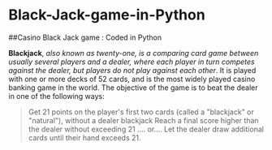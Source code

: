 # Black-Jack-game-in-Python
##Casino Black Jack game : Coded in  Python 

**Blackjack**, *also known as twenty-one, is a comparing card game between usually several players and a dealer, where each player in turn competes against the dealer, but players do not play against each other*. It is played with one or more decks of 52 cards, and is the most widely played casino banking game in the world. The objective of the game is to beat the dealer in one of the following ways: 
>Get 21 points on the player's first two cards (called a "blackjack" or "natural"), without a dealer blackjack
>Reach a final score higher than the dealer without exceeding 21 .... or....
>Let the dealer draw additional cards until their hand exceeds 21.
                                                                                                                                   
                                                                                                                                                                          
  
                                          
